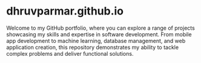 # dhruvparmar.github.io
Welcome to my GitHub portfolio, where you can explore a range of projects showcasing my skills and expertise in software development. From mobile app development to machine learning, database management, and web application creation, this repository demonstrates my ability to tackle complex problems and deliver functional solutions.
